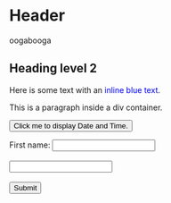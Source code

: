 # Header
oogabooga

## Heading level 2

Here is some text with an <span style="color:blue">inline blue text</span>.
<div>
  <p>This is a paragraph inside a div container.</p>
  
</div>

<button type="button"
onclick="document.getElementById('demo').innerHTML = Date()">
Click me to display Date and Time.</button>

<p id="demo"></p>

<label for="fname">First name:</label>
<input type="text" id="fname" name="fname"><br><br>
<input type="text" id="lname" name="lname"><br><br>
<input type="submit" id="submit" value="Submit" onclick="localStorage.setItem(document.getElelmentByID('fname').value, 'val')">

<script type = "module">
  import cube from '/scripts.js'
  console.log(cube(3))
</script>

<!-- <button onclick="runPython()">Run Python</button>
  <script>
    function runPython() {
      // Make an AJAX request to a Python script
      var xhr = new XMLHttpRequest();
      xhr.open("GET", "index.py", true);
      xhr.send();
    }
  </script> -->